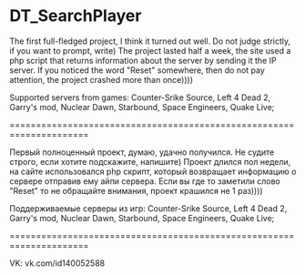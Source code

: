 # DT_SearchPlayer

The first full-fledged project, I think it turned out well.
Do not judge strictly, if you want to prompt, write)
The project lasted half a week, the site used a php script that returns information about the server by sending it the IP server.
If you noticed the word "Reset" somewhere, then do not pay attention, the project crashed more than once))))

Supported servers from games:
Counter-Srike Source,
Left 4 Dead 2,
Garry's mod,
Nuclear Dawn,
Starbound,
Space Engineers,
Quake Live;

=====================================================================

Первый полноценный проект, думаю, удачно получился.
Не судите строго, если хотите подскажите, напишите)
Проект длился пол недели, на сайте использовался php скрипт, который возвращает информацию о сервере отправив ему айпи сервера.
Если вы где то заметили слово "Reset" то не обращайте внимания, проект крашился не 1 раз)))) 

Поддерживаемые серверы из игр:
Counter-Srike Source,
Left 4 Dead 2,
Garry's mod,
Nuclear Dawn,
Starbound,
Space Engineers,
Quake Live;

=====================================================================

VK: vk.com/id140052588

